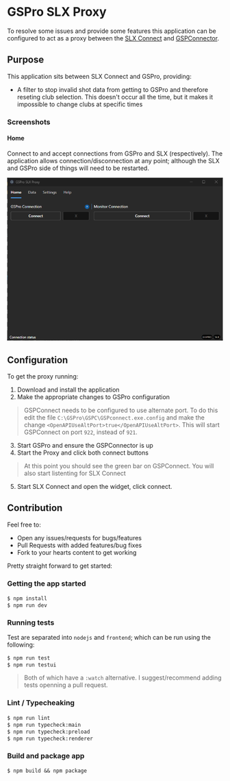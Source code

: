 # GSPro SLX Proxy

To resolve some issues and provide some features this application can be configured to act as a proxy between the [SLX Connect](https://support.swinglogic.us/hc/en-us) and [GSPConnector](https://gsprogolf.com/GSProConnectV1.html).

## Purpose

This application sits between SLX Connect and GSPro, providing:

- A filter to stop invalid shot data from getting to GSPro and therefore reseting club selection. This doesn't occur all the time, but it makes it impossible to change clubs at specific times

### Screenshots

#### Home

Connect to and accept connections from GSPro and SLX (respectively). The application allows connection/disconnection at any point; although the SLX and GSPro side of things will need to be restarted.

![Home Screen](./docs/home_screen.png)

## Configuration

To get the proxy running:

1. Download and install the application
2. Make the appropriate changes to GSPro configuration

> GSPConnect needs to be configured to use alternate port. To do this edit the file `C:\GSPro\GSPC\GSPconnect.exe.config` and make the change `<OpenAPIUseAltPort>true</OpenAPIUseAltPort>`. This will start GSPConnect on port `922`, instead of `921`.

3. Start GSPro and ensure the GSPConnector is up
4. Start the Proxy and click both connect buttons

> At this point you should see the green bar on GSPConnect. You will also start listenting for SLX Connect

5. Start SLX Connect and open the widget, click connect.

## Contribution

Feel free to:

- Open any issues/requests for bugs/features
- Pull Requests with added features/bug fixes
- Fork to your hearts content to get working

Pretty straight forward to get started:

### Getting the app started

```
$ npm install
$ npm run dev
```

### Running tests

Test are separated into `nodejs` and `frontend`; which can be run using the following:

```
$ npm run test
$ npm run testui
```

> Both of which have a `:watch` alternative. I suggest/recommend adding tests openning a pull request.

### Lint / Typecheaking

```
$ npm run lint
$ npm run typecheck:main
$ npm run typecheck:preload
$ npm run typecheck:renderer
```

### Build and package app

```
$ npm build && npm package
```
